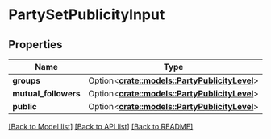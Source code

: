 # PartySetPublicityInput

## Properties

Name | Type | Description | Notes
------------ | ------------- | ------------- | -------------
**groups** | Option<[**crate::models::PartyPublicityLevel**](PartyPublicityLevel.md)> |  | [optional]
**mutual_followers** | Option<[**crate::models::PartyPublicityLevel**](PartyPublicityLevel.md)> |  | [optional]
**public** | Option<[**crate::models::PartyPublicityLevel**](PartyPublicityLevel.md)> |  | [optional]

[[Back to Model list]](../README.md#documentation-for-models) [[Back to API list]](../README.md#documentation-for-api-endpoints) [[Back to README]](../README.md)


